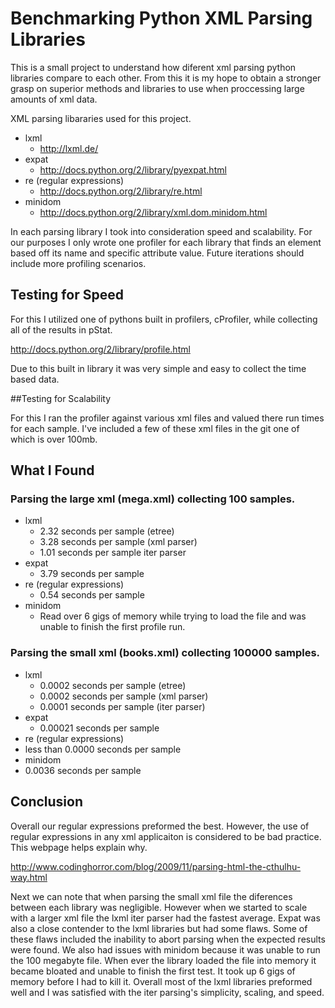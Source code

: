 # Benchmarking Python XML Parsing Libraries

This is a small project to understand how diferent xml parsing python libraries compare to each other.  From this it is my hope to obtain a stronger grasp on superior methods and libraries to use when proccessing large amounts of xml data.

XML parsing libararies used for this project.
* lxml
  * http://lxml.de/
* expat
  * http://docs.python.org/2/library/pyexpat.html
* re (regular expressions)
  * http://docs.python.org/2/library/re.html
* minidom
  * http://docs.python.org/2/library/xml.dom.minidom.html


In each parsing library I took into consideration speed and scalability.
For our purposes I only wrote one profiler for each library that finds an element based off its name and specific attribute value.  Future iterations should include more profiling scenarios. 

## Testing for Speed

For this I utilized one of pythons built in profilers, cProfiler, while collecting all of the results in pStat.

http://docs.python.org/2/library/profile.html

Due to this built in library it was very simple and easy to collect the time based data.

##Testing for Scalability 

For this I ran the profiler against various xml files and valued there run times for each sample.  I've included a few of these xml files in the git one of which is over 100mb. 



## What I Found

### Parsing the large xml (mega.xml) collecting 100 samples.

* lxml
  * 2.32 seconds per sample (etree)
  * 3.28 seconds per sample (xml parser)
  * 1.01 seconds per sample iter parser
* expat
  * 3.79 seconds per sample
* re (regular expressions)
  * 0.54 seconds per sample
* minidom
  * Read over 6 gigs of memory while trying to load the file and was unable to finish the first profile run.

### Parsing the small xml (books.xml) collecting 100000 samples.

* lxml
  * 0.0002 seconds per sample (etree)
  * 0.0002 seconds per sample (xml parser)
  * 0.0001 seconds per sample (iter parser)
* expat
  * 0.00021 seconds per sample
* re (regular expressions)
 * less than 0.0000 seconds per sample
* minidom
 * 0.0036 seconds per sample

## Conclusion 
Overall our regular expressions preformed the best.  However, the use of regular expressions in any xml applicaiton is considered to be bad practice.  This webpage helps explain why.

http://www.codinghorror.com/blog/2009/11/parsing-html-the-cthulhu-way.html

Next we can note that when parsing the small xml file the diferences between each library was negligible. However when we started to scale with a larger xml file the lxml iter parser had the fastest average.
Expat was also a close contender to the lxml libraries but had some flaws.  Some of these flaws included the inability to abort parsing when the expected results were found.
We also had issues with minidom because it was unable to run the 100 megabyte file.  When ever the library loaded the file into memory it became bloated and unable to finish the first test.  It took up 6 gigs of memory before I had to kill it.
Overall most of the lxml libraries preformed well and I was satisfied with the iter parsing's simplicity, scaling, and speed.

